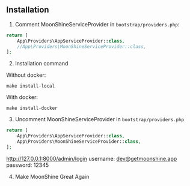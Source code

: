 ## Installation

1. Comment MoonShineServiceProvider in `bootstrap/providers.php`:

```php
return [
    App\Providers\AppServiceProvider::class,
    //App\Providers\MoonShineServiceProvider::class,
];
```

2. Installation command

Without docker:
```shell 
make install-local
```
With docker:
```shell 
make install-docker
```

3. Uncomment MoonShineServiceProvider in `bootstrap/providers.php`

```php
return [
    App\Providers\AppServiceProvider::class,
    App\Providers\MoonShineServiceProvider::class,
];
```

http://127.0.0.1:8000/admin/login
username: dev@getmoonshine.app
password: 12345

4. Make MoonShine Great Again
